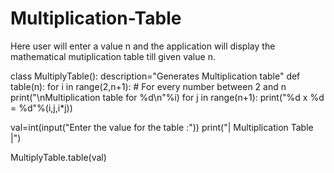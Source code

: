 # Multiplication-Table
Here user will enter a value n and the application will display the mathematical mutiplication table till given value n.

class MultiplyTable():
    description="Generates Multiplication table"
    def table(n):
        for i in range(2,n+1): # For every number between 2 and n
            print("\nMultiplication table for %d\n"%i)
            for j in range(n+1):
                print("%d x %d = %d"%(i,j,i*j))

val=int(input("Enter the value for the table :"))
print("|  Multiplication Table  |")

MultiplyTable.table(val)
